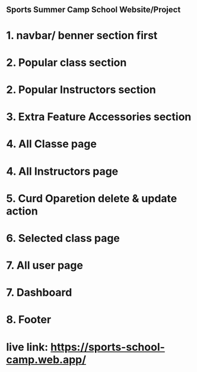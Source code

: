 ##  Sports Summer Camp School Website/Project

# 1. navbar/ benner section first
# 2. Popular class section
# 2. Popular Instructors section
# 3. Extra Feature Accessories section
# 4. All Classe page
# 4. All Instructors page
# 5. Curd Oparetion delete & update action
# 6. Selected class page
# 7. All user page 
# 7. Dashboard  
# 8. Footer

# live link: https://sports-school-camp.web.app/